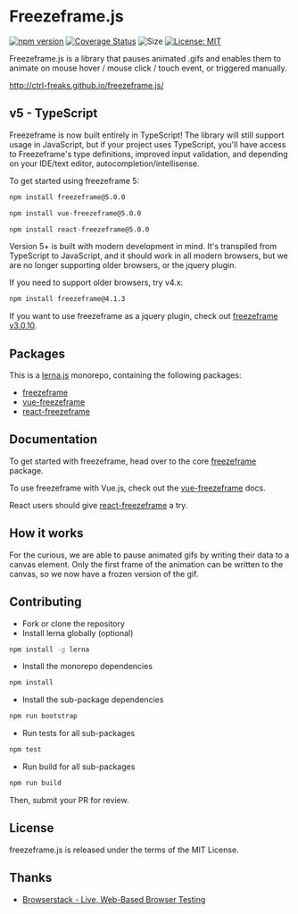 # Freezeframe.js

[![npm version](https://badge.fury.io/js/freezeframe.svg)](https://badge.fury.io/js/freezeframe)
[![Coverage Status](https://coveralls.io/repos/github/ctrl-freaks/freezeframe.js/badge.svg?branch=master)](https://coveralls.io/github/ctrl-freaks/freezeframe.js?branch=master)
![Size](https://img.shields.io/github/size/ctrl-freaks/freezeframe.js/packages/freezeframe/dist/freezeframe.min.js.svg)
[![License: MIT](https://img.shields.io/badge/License-MIT-blue.svg)](https://opensource.org/licenses/MIT)

Freezeframe.js is a library that pauses animated .gifs and enables them to
animate on mouse hover / mouse click / touch event, or triggered manually.

http://ctrl-freaks.github.io/freezeframe.js/

## v5 - TypeScript

Freezeframe is now built entirely in TypeScript! The library will still support usage in JavaScript, but if your project uses TypeScript, you'll have access to Freezeframe's type definitions, improved input validation, and depending on your IDE/text editor, autocompletion/intellisense.

To get started using freezeframe 5:

```sh
npm install freezeframe@5.0.0
```

```sh
npm install vue-freezeframe@5.0.0
```

```sh
npm install react-freezeframe@5.0.0
```

Version 5+ is built with modern development in mind. It's transpiled from TypeScript to JavaScript, and it should
work in all modern browsers, but we are no longer supporting older browsers, or the jquery plugin.

If you need to support older browsers, try v4.x:

```sh
npm install freezeframe@4.1.3
```

If you want to use freezeframe as a jquery plugin, check out
[freezeframe v3.0.10](https://github.com/ctrl-freaks/freezeframe.js/tree/archived/3.0.10).

## Packages

This is a [lerna.js](https://lerna.js.org/) monorepo, containing the following packages:

- [freezeframe](./packages/freezeframe)
- [vue-freezeframe](./packages/vue-freezeframe)
- [react-freezeframe](./packages/react-freezeframe)

## Documentation

To get started with freezeframe, head over to the core [freezeframe](./packages/freezeframe) package.

To use freezeframe with Vue.js, check out the [vue-freezeframe](./packages/vue-freezeframe) docs.

React users should give [react-freezeframe](./packages/react-freezeframe) a try.

## How it works

For the curious, we are able to pause animated gifs by writing their data to a canvas element. Only the first frame of the animation can be written to the canvas, so we now have a frozen version of the gif.

## Contributing

- Fork or clone the repository
- Install lerna globally (optional)

```bash
npm install -g lerna
```

- Install the monorepo dependencies

```bash
npm install
```

- Install the sub-package dependencies

```bash
npm run bootstrap
```

- Run tests for all sub-packages

```bash
npm test
```

- Run build for all sub-packages

```bash
npm run build
```

Then, submit your PR for review.

## License

freezeframe.js is released under the terms of the MIT License.

## Thanks

- [Browserstack - Live, Web-Based Browser Testing](https://www.browserstack.com/)
